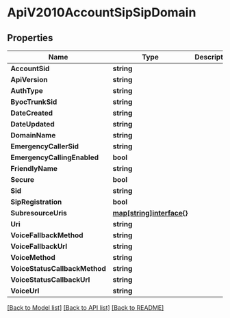 # ApiV2010AccountSipSipDomain

## Properties

Name | Type | Description | Notes
------------ | ------------- | ------------- | -------------
**AccountSid** | **string** |  | [optional] 
**ApiVersion** | **string** |  | [optional] 
**AuthType** | **string** |  | [optional] 
**ByocTrunkSid** | **string** |  | [optional] 
**DateCreated** | **string** |  | [optional] 
**DateUpdated** | **string** |  | [optional] 
**DomainName** | **string** |  | [optional] 
**EmergencyCallerSid** | **string** |  | [optional] 
**EmergencyCallingEnabled** | **bool** |  | [optional] 
**FriendlyName** | **string** |  | [optional] 
**Secure** | **bool** |  | [optional] 
**Sid** | **string** |  | [optional] 
**SipRegistration** | **bool** |  | [optional] 
**SubresourceUris** | [**map[string]interface{}**](.md) |  | [optional] 
**Uri** | **string** |  | [optional] 
**VoiceFallbackMethod** | **string** |  | [optional] 
**VoiceFallbackUrl** | **string** |  | [optional] 
**VoiceMethod** | **string** |  | [optional] 
**VoiceStatusCallbackMethod** | **string** |  | [optional] 
**VoiceStatusCallbackUrl** | **string** |  | [optional] 
**VoiceUrl** | **string** |  | [optional] 

[[Back to Model list]](../README.md#documentation-for-models) [[Back to API list]](../README.md#documentation-for-api-endpoints) [[Back to README]](../README.md)


